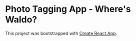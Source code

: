 # Photo Tagging App - Where's Waldo?

This project was bootstrapped with [Create React App](https://github.com/facebook/create-react-app).
